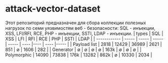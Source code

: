 # attack-vector-dataset

Этот репозиторий предназначен для сбора коллекции полезных нагрузок по 
семи уязвимостям веб - безопасности: SQL - инъекции, XSS, LFI/RFI, RCE, PHP - инъекции, SSTI, LDAP - инъекции.
| types        |  SQL  |  XSS  |  LFI  |  RFI  |  RCE | PHP | SSTI | LDAP |
| ------------ | ----- | ----- | ----- | ----- | ---- |---- | ---- |----- |
| Payload list | 2818  | 12429 | 36989 |  2621 |  851 |  ∅  | 1606 | 282 |
| Generator    |   ∅  |   ∅  |   ∅   |   ∅  | 163k | ∅ |  ∅   |  ∅  |
| Polymorphic  | 14090 | 73838 |  176k | 13282 | 862k | ∅ | 10330 | 2034 |
